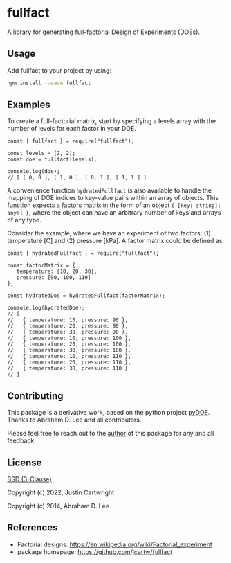 # fullfact

A library for generating full-factorial Design of Experiments (DOEs).

## Usage

Add fullfact to your project by using:

```sh
npm install --save fullfact
```

## Examples

To create a full-factorial matrix, start by specifying a levels
array with the number of levels for each factor in your DOE.

```
const { fullfact } = require("fullfact");

const levels = [2, 2];
const doe = fullfact(levels);

console.log(doe);
// [ [ 0, 0 ], [ 1, 0 ], [ 0, 1 ], [ 1, 1 ] ]
```

A convenience function `hydratedFullfact` is also available
to handle the mapping of DOE indices to key-value pairs within
an array of objects. This function expects a factors matrix
in the form of an object `{ [key: string]: any[] }`, where
the object can have an arbitrary number of keys and arrays of any type.

Consider the example, where we have an experiment of two factors: (1) temperature [C]
and (2) pressure [kPa]. A factor matrix could be defined as:

```
const { hydratedFullfact } = require("fullfact");

const factorMatrix = {
   temperature: [10, 20, 30],
   pressure: [90, 100, 110]
};

const hydratedDoe = hydratedFullfact(factorMatrix);

console.log(hydratedDoe);
// [
//   { temperature: 10, pressure: 90 },
//   { temperature: 20, pressure: 90 },
//   { temperature: 30, pressure: 90 },
//   { temperature: 10, pressure: 100 },
//   { temperature: 20, pressure: 100 },
//   { temperature: 30, pressure: 100 },
//   { temperature: 10, pressure: 110 },
//   { temperature: 20, pressure: 110 },
//   { temperature: 30, pressure: 110 }
// ]
```

## Contributing

This package is a derivative work, based on the python project [pyDOE](https://github.com/tisimst/pyDOE).
Thanks to Abraham D. Lee and all contributors.

Please feel free to reach out to the [author](mailto:cartwright.76@gmail.com) of this package
for any and all feedback.

## License

[BSD (3-Clause)](https://opensource.org/licenses/BSD-3-Clause)

Copyright (c) 2022, Justin Cartwright

Copyright (c) 2014, Abraham D. Lee

## References

- Factorial designs: https://en.wikipedia.org/wiki/Factorial_experiment
- package homepage: https://github.com/jcartw/fullfact
